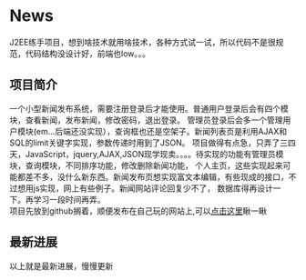 # News
J2EE练手项目，想到啥技术就用啥技术，各种方式试一试，所以代码不是很规范，代码结构没设计好，前端也low。。。

## 项目简介
一个小型新闻发布系统，需要注册登录后才能使用。普通用户登录后会有四个模块，查看新闻，发布新闻，修改密码，退出登录。
管理员登录后会多一个管理用户模块(em...后端还没实现），查询框也还是空架子。新闻列表页是利用AJAX和SQL的limit关键字实现，参数传递时用到了JSON。
项目做得有点急，只弄了三四天，JavaScript，jquery,AJAX,JSON现学现卖。。。。待实现的功能有管理员模块，查询模块，不同排序功能，修改删除新闻功能，
个人主页，这些实现起来可能都差不多，没什么新东西。新闻发布页想实现富文本编辑，有些现成的接口，不过想用js实现，网上有些例子。新闻网站评论回复少不了，
数据库得再设计一下。再学习一段时间再弄。  
项目先放到github搁着，顺便发布在自己玩的网站上,可以[点击这里](http://yngee.cn/news)瞅一瞅  

## 最新进展

以上就是最新进展，慢慢更新

